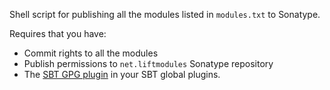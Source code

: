 Shell script for publishing all the modules listed in `modules.txt` to Sonatype.

Requires that you have:

* Commit rights to all the modules
* Publish permissions to `net.liftmodules` Sonatype repository
* The [SBT GPG plugin](https://github.com/sbt/xsbt-gpg-plugin) in your SBT global plugins.

